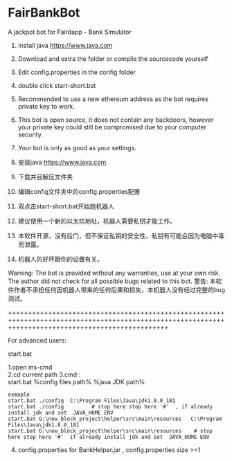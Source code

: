 # FairBankBot
A jackpot bot for Fairdapp - Bank Simulator
1. Install java https://www.java.com
2. Download and extra the folder or compile the sourcecode yourself
3. Edit config.properties in the config folder
4. double click start-short.bat
5. Recommended to use a new ethereum address as the bot requires private key to work.
6. This bot is open source, it does not contain any backdoors, however your private key could still be compromised due to your computer security. 
7. Your bot is only as good as your settings. 

1. 安装java https://www.java.com
2. 下载并且解压文件夹
3. 编辑config文件夹中的config.properties配置
4. 双点击start-short.bat开始跑机器人
5. 建议使用一个新的以太坊地址，机器人需要私钥才能工作。
6. 本软件开源，没有后门，但不保证私钥的安全性，私钥有可能会因为电脑中毒而泄露。
7. 机器人的好坏跟你的设置有关。

Warning: The bot is provided without any warranties, use at your own risk. The author did not check for all possible bugs related to this bot. 
警告: 本软件作者不承担任何因机器人带来的任何后果和损失，本机器人没有经过完整的bug测试。

++++++++++++++++++++++++++++++++++++++++++++++++++++++++++++++++++++++++++++++++++++++++++++++++++++++++++++++++++++++++++++++++++++++++++++++++++++

For advanced users:

start.bat

1.open ms-cmd   
2.cd current path
3.cmd :  
	start.bat %config files path%  %java JDK path%
	
	exmaple 
	start.bat ./config  C:\Program Files\Java\jdk1.8.0_181  
	start.bat ./config         # stop here stop here '#'  , if already install jdk and set  JAVA_HOME ENV
	start.bat G:\new_block_project\helper\src\main\resources   C:\Program Files\Java\jdk1.8.0_181
	start.bat G:\new_block_project\helper\src\main\resources    # stop here stop here '#'  if already install jdk and set  JAVA_HOME ENV

4. config.properties  for BankHelper.jar  , config.properties size >=1
